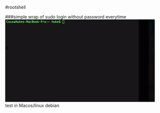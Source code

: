 #rootshell

###simple wrap of sudo login without password everytime
![rootshell_icon](demo.gif)
test in Macos/linux debian
